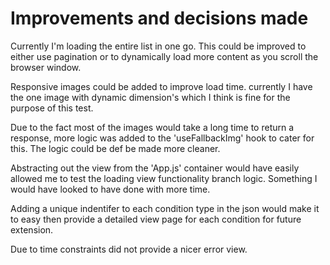 # Improvements and decisions made

Currently I'm loading the entire list in one go. This could be improved to either use pagination or to dynamically
load more content as you scroll the browser window.

Responsive images could be added to improve load time. currently I have the one image with dynamic dimension's which I think is fine for the purpose of this test.

Due to the fact most of the images would take a long time to return a response, more logic was added to the 'useFallbackImg' hook to cater for this. The logic could be def be made more cleaner.

Abstracting out the view from the 'App.js' container would have easily
allowed me to test the loading view functionality branch logic. Something I would have looked to have done with more time.

Adding a unique indentifer to each condition type in the json would make it to easy then provide a detailed view page
for each condition for future extension.

Due to time constraints did not provide a nicer error view.
